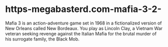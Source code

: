 # https-megabasterd.com-mafia-3-2-
Mafia 3 is an action-adventure game set in 1968 in a fictionalized version of New Orleans called New Bordeaux. You play as Lincoln Clay, a Vietnam War veteran seeking revenge against the Italian Mafia for the brutal murder of his surrogate family, the Black Mob.
